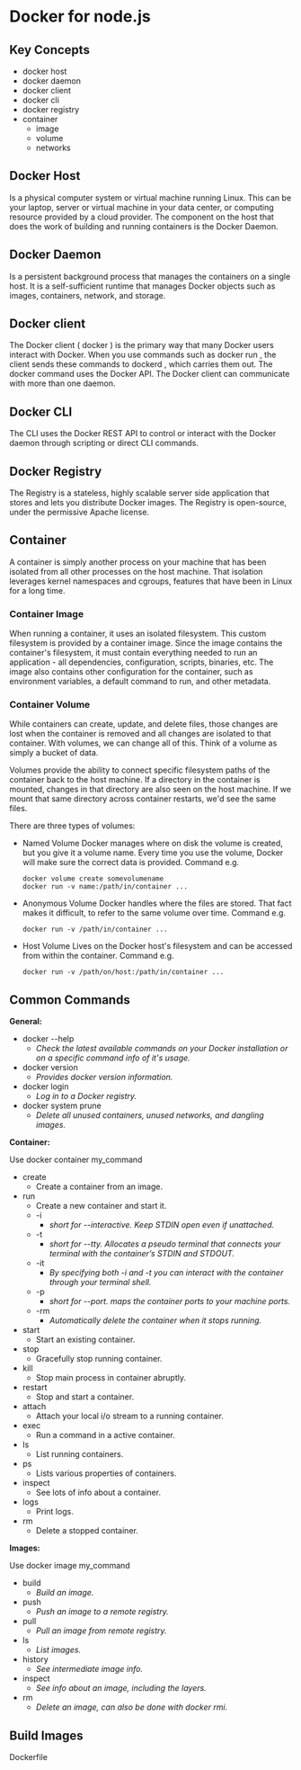 # Docker for node.js

## Key Concepts

- docker host
- docker daemon
- docker client
- docker cli
- docker registry
- container
  - image
  - volume
  - networks

## Docker Host

Is a physical computer system or virtual machine running Linux. This can be your laptop, server or virtual machine in your data center, or computing resource provided by a cloud provider. The component on the host that does the work of building and running containers is the Docker Daemon.

## Docker Daemon

Is a persistent background process that manages the containers on a single host. It is a self-sufficient runtime that manages Docker objects such as images, containers, network, and storage.

## Docker client

The Docker client ( docker ) is the primary way that many Docker users interact with Docker. When you use commands such as docker run , the client sends these commands to dockerd , which carries them out. The docker command uses the Docker API. The Docker client can communicate with more than one daemon.

## Docker CLI

The CLI uses the Docker REST API to control or interact with the Docker daemon through scripting or direct CLI commands.

## Docker Registry

The Registry is a stateless, highly scalable server side application that stores and lets you distribute Docker images. The Registry is open-source, under the permissive Apache license.

## Container

A container is simply another process on your machine that has been isolated from all other processes on the host machine. That isolation leverages kernel namespaces and cgroups, features that have been in Linux for a long time.

### Container Image

When running a container, it uses an isolated filesystem. This custom filesystem is provided by a container image. Since the image contains the container's filesystem, it must contain everything needed to run an application - all dependencies, configuration, scripts, binaries, etc. The image also contains other configuration for the container, such as environment variables, a default command to run, and other metadata.

### Container Volume

While containers can create, update, and delete files, those changes are lost when the container is removed and all changes are isolated to that container. With volumes, we can change all of this. Think of a volume as simply a bucket of data.

Volumes provide the ability to connect specific filesystem paths of the container back to the host machine. If a directory in the container is mounted, changes in that directory are also seen on the host machine. If we mount that same directory across container restarts, we'd see the same files.

There are three types of volumes:

- Named Volume
  Docker manages where on disk the volume is created, but you give it a volume name.
  Every time you use the volume, Docker will make sure the correct data is provided.
  Command e.g.
  ```
  docker volume create somevolumename
  docker run -v name:/path/in/container ...
  ```
- Anonymous Volume
  Docker handles where the files are stored. That fact makes it difficult, to refer to the same volume over time.
  Command e.g.
  ```
  docker run -v /path/in/container ...
  ```
- Host Volume
  Lives on the Docker host's filesystem and can be accessed from within the container. Command e.g.
  ```
  docker run -v /path/on/host:/path/in/container ...
  ```

## Common Commands

**General:**

- docker --help
  - _Check the latest available commands on your Docker installation or on a specific command info of it's usage._
- docker version
  - _Provides docker version information._
- docker login
  - _Log in to a Docker registry._
- docker system prune
  - _Delete all unused containers, unused networks, and dangling images._

**Container:**

Use docker container my_command

- create
  - Create a container from an image.
- run
  - Create a new container and start it.
  - -i
    - _short for --interactive. Keep STDIN open even if unattached._
  - -t
    - _short for --tty. Allocates a pseudo terminal that connects your terminal with the container’s STDIN and STDOUT._
  - -it
    - _By specifying both -i and -t you can interact with the container through your terminal shell._
  - -p
    - _short for --port. maps the container ports to your machine ports._
  - -rm
    - _Automatically delete the container when it stops running._
- start
  - Start an existing container.
- stop
  - Gracefully stop running container.
- kill
  - Stop main process in container abruptly.
- restart
  - Stop and start a container.
- attach
  - Attach your local i/o stream to a running container.
- exec
  - Run a command in a active container.
- ls
  - List running containers.
- ps
  - Lists various properties of containers.
- inspect
  - See lots of info about a container.
- logs
  - Print logs.
- rm
  - Delete a stopped container.

**Images:**

Use docker image my_command

- build
  - _Build an image._
- push
  - _Push an image to a remote registry._
- pull
  - _Pull an image from remote registry._
- ls
  - _List images._
- history
  - _See intermediate image info._
- inspect
  - _See info about an image, including the layers._
- rm
  - _Delete an image, can also be done with docker rmi._

## Build Images

Dockerfile
